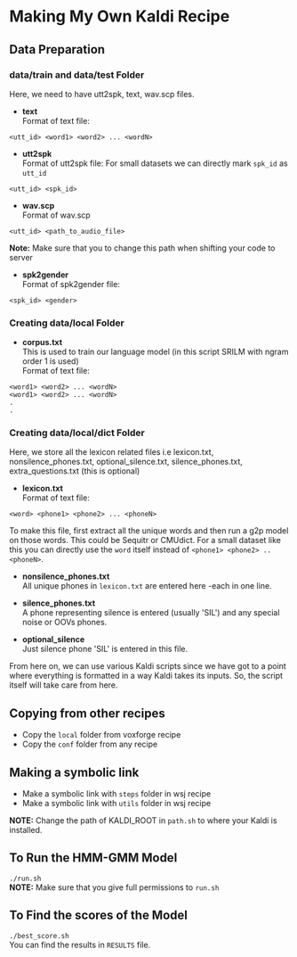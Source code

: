 # Making My Own Kaldi Recipe

## Data Preparation

### data/train and data/test Folder
Here, we need to have utt2spk, text, wav.scp files.
- **text**\
Format of text file:
```
<utt_id> <word1> <word2> ... <wordN>
```  
- **utt2spk**\
Format of utt2spk file:
For small datasets we can directly mark `spk_id` as `utt_id`
```
<utt_id> <spk_id>
```
- **wav.scp**\
Format of wav.scp
```
<utt_id> <path_to_audio_file>
```
  **Note:** Make sure that you to change this path when shifting your code to server

- **spk2gender**\
Format of spk2gender file:
```
<spk_id> <gender>
```
### Creating data/local Folder
- **corpus.txt**\
This is used to train our language model (in this script SRILM with ngram order 1 is used)\
Format of text file:
```
<word1> <word2> ... <wordN>
<word1> <word2> ... <wordN>
.
.
```
### Creating data/local/dict Folder
Here, we store all the lexicon related files i.e lexicon.txt, nonsilence_phones.txt, optional_silence.txt, silence_phones.txt, extra_questions.txt (this is optional)
- **lexicon.txt**\
Format of text file:
```
<word> <phone1> <phone2> ... <phoneN>
```  
To make this file, first extract all the unique words and then run a g2p model on those words. This could be Sequitr or CMUdict. For a small dataset like this you can directly use the `word` itself instead of `<phone1> <phone2> .. <phoneN>`.

- **nonsilence_phones.txt**\
All unique phones in `lexicon.txt` are entered here -each in one line.

- **silence_phones.txt**\
A phone representing silence is entered (usually 'SIL') and any special noise or OOVs phones.

- **optional_silence**\
Just silence phone 'SIL' is entered in this file.


From here on, we can use various Kaldi scripts since we have got to a point where everything is formatted in a way Kaldi takes its inputs. So, the script itself will take care from here.  

## Copying from other recipes
- Copy the `local` folder from voxforge recipe
- Copy the `conf` folder from any recipe

## Making a symbolic link
- Make a symbolic link with `steps` folder in wsj recipe
- Make a symbolic link with `utils` folder in wsj recipe

**NOTE:** Change the path of KALDI_ROOT in `path.sh` to where your Kaldi is installed.

## To Run the HMM-GMM Model
`./run.sh`\
**NOTE:** Make sure that you give full permissions to `run.sh`

## To Find the scores of the Model
`./best_score.sh`\
You can find the results in `RESULTS` file.
